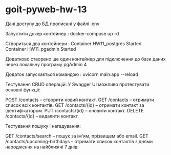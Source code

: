 # goit-pyweb-hw-13

Дані доступу до БД прописані у файлі .env

Запустити докер контейнер :  docker-compose up -d

Створиться два контейнери :  Container HW11_postgres                 Started                   
                             Container HW11_pgadmin                  Started 

Додатково створено ще один контейнер для підключення до бази даних через локальну програму pgАdmin 4

Додаток запускається командою :  uvicorn main:app --reload

Тестування CRUD операцій: У Swagger UI можливо протестувати основні функції:

POST /contacts – створити новий контакт.
GET /contacts – отримати список всіх контактів.
GET /contacts/{id} – отримати контакт за ідентифікатором.
PUT /contacts/{id} – оновити контакт.
DELETE /contacts/{id} – видалити контакт.

Тестування пошуку і нагадування:

GET /contacts/search – пошук за ім'ям, прізвищем або email.
GET /contacts/upcoming-birthdays – отримати список контактів з днями народження на найближчі 7 днів.
